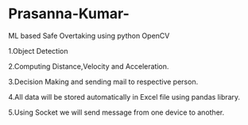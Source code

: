 # Prasanna-Kumar- 
ML based Safe Overtaking using python OpenCV 

1.Object Detection 

2.Computing Distance,Velocity and Acceleration.

3.Decision Making and sending mail to respective person.

4.All data will be stored automatically in Excel file using pandas library.

5.Using Socket we will send message from one device to another.
